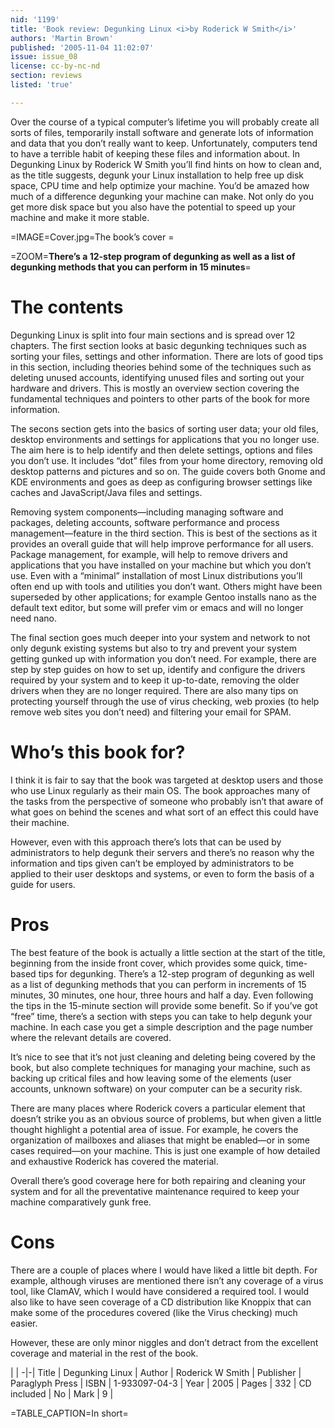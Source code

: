 ```yaml
---
nid: '1199'
title: 'Book review: Degunking Linux <i>by Roderick W Smith</i>'
authors: 'Martin Brown'
published: '2005-11-04 11:02:07'
issue: issue_08
license: cc-by-nc-nd
section: reviews
listed: 'true'

---
```

Over the course of a typical computer’s lifetime you will probably create all sorts of files, temporarily install software and generate lots of information and data that you don’t really want to keep. Unfortunately, computers tend to have a terrible habit of keeping these files and information about. In Degunking Linux by Roderick W Smith you’ll find hints on how to clean and, as the title suggests, degunk your Linux installation to help free up disk space, CPU time and help optimize your machine. You’d be amazed how much of a difference degunking your machine can make. Not only do you get more disk space but you also have the potential to speed up your machine and make it more stable. 


=IMAGE=Cover.jpg=The book’s cover =


=ZOOM=**There’s a 12-step program of degunking as well as a list of degunking methods that you can perform in 15 minutes**=


# The contents

Degunking Linux is split into four main sections and is spread over 12 chapters. The first section looks at basic degunking techniques such as sorting your files, settings and other information. There are lots of good tips in this section, including theories behind some of the techniques such as deleting unused accounts, identifying unused files and sorting out your hardware and drivers. This is mostly an overview section covering the fundamental techniques and pointers to other parts of the book for more information. 

The secons section gets into the basics of sorting user data; your old files, desktop environments and settings for applications that you no longer use. The aim here is to help identify and then delete settings, options and files you don’t use. It includes “dot” files from your home directory, removing old desktop patterns and pictures and so on. The guide covers both Gnome and KDE environments and goes as deep as configuring browser settings like caches and JavaScript/Java files and settings.

Removing system components—including managing software and packages, deleting accounts, software performance and process management—feature in the third section. This is best of the sections as it provides an overall guide that will help improve performance for all users. Package management, for example, will help to remove drivers and applications that you have installed on your machine but which you don’t use. Even with a “minimal” installation of most Linux distributions you’ll often end up with tools and utilities you don’t want. Others might have been superseded by other applications; for example Gentoo installs nano as the default text editor, but some will prefer vim or emacs and will no longer need nano. 

The final section goes much deeper into your system and network to not only degunk existing systems but also to try and prevent your system getting gunked up with information you don’t need. For example, there are step by step guides on how to set up, identify and configure the drivers required by your system and to keep it up-to-date, removing the older drivers when they are no longer required. There are also many tips on protecting yourself through the use of virus checking, web proxies (to help remove web sites you don’t need) and filtering your email for SPAM. 


# Who’s this book for?

I think it is fair to say that the book was targeted at desktop users and those who use Linux regularly as their main OS. The book approaches many of the tasks from the perspective of someone who probably isn’t that aware of what goes on behind the scenes and what sort of an effect this could have their machine. 

However, even with this approach there’s lots that can be used by administrators to help degunk their servers and there’s no reason why the information and tips given can’t be employed by administrators to be applied to their user desktops and systems, or even to form the basis of a guide for users.


# Pros

The best feature of the book is actually a little section at the start of the title, beginning from the inside front cover, which provides some quick, time-based tips for degunking. There’s a 12-step program of degunking as well as a list of degunking methods that you can perform in increments of 15 minutes, 30 minutes, one hour, three hours and half a day. Even following the tips in the 15-minute section will provide some benefit. So if you’ve got “free” time, there’s a section with steps you can take to help degunk your machine. In each case you get a simple description and the page number where the relevant details are covered. 

It’s nice to see that it’s not just cleaning and deleting being covered by the book, but also complete techniques for managing your machine, such as backing up critical files and how leaving some of the elements (user accounts, unknown software) on your computer can be a security risk. 

There are many places where Roderick covers a particular element that doesn’t strike you as an obvious source of problems, but when given a little thought highlight a potential area of issue. For example, he covers the organization of mailboxes and aliases that might be enabled—or in some cases required—on your machine. This is just one example of how detailed and exhaustive Roderick has covered the material.

Overall there’s good coverage here for both repairing and cleaning your system and for all the preventative maintenance required to keep your machine comparatively gunk free. 


# Cons

There are a couple of places where I would have liked a little bit depth. For example, although viruses are mentioned there isn’t any coverage of a virus tool, like ClamAV, which I would have considered a required tool. I would also like to have seen coverage of a CD distribution like Knoppix that can make some of the procedures covered (like the Virus checking) much easier. 

However, these are only minor niggles and don’t detract from the excellent coverage and material in the rest of the book. 


 | |
-|-|
Title | Degunking Linux | 
Author | Roderick W Smith | 
Publisher | Paraglyph Press | 
ISBN | 1-933097-04-3 | 
Year | 2005 | 
Pages | 332 | 
CD included | No | 
Mark | 9 | 

=TABLE_CAPTION=In short=


